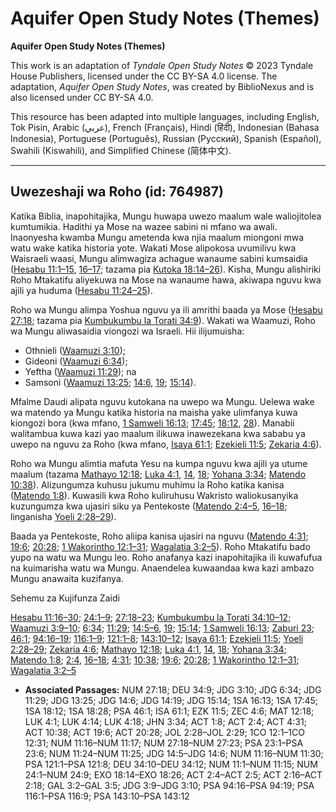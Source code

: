 # Aquifer Open Study Notes (Themes)

**Aquifer Open Study Notes (Themes)**

This work is an adaptation of *Tyndale Open Study Notes* © 2023 Tyndale House Publishers, licensed under the CC BY\-SA 4\.0 license. The adaptation, *Aquifer Open Study Notes*, was created by BiblioNexus and is also licensed under CC BY\-SA 4\.0\.

This resource has been adapted into multiple languages, including English, Tok Pisin, Arabic (عربي), French (Français), Hindi (हिंदी), Indonesian (Bahasa Indonesia), Portuguese (Português), Russian (Русский), Spanish (Español), Swahili (Kiswahili), and Simplified Chinese (简体中文).



--------------------------------

## Uwezeshaji wa Roho (id: 764987)

Katika Biblia, inapohitajika, Mungu huwapa uwezo maalum wale waliojitolea kumtumikia. Hadithi ya Mose na wazee sabini ni mfano wa awali. Inaonyesha kwamba Mungu ametenda kwa njia maalum miongoni mwa watu wake katika historia yote. Wakati Mose alipokosa uvumilivu kwa Waisraeli waasi, Mungu alimwagiza achague wanaume sabini kumsaidia ([Hesabu 11:1–15](https://ref.ly/Num11:1-Num11:15), [16–17](https://ref.ly/Num11:16-Num11:17); tazama pia [Kutoka 18:14–26](https://ref.ly/Exod18:14-Exod18:26)). Kisha, Mungu alishiriki Roho Mtakatifu aliyekuwa na Mose na wanaume hawa, akiwapa nguvu kwa ajili ya huduma ([Hesabu 11:24–25](https://ref.ly/Num11:24-Num11:25)).

Roho wa Mungu alimpa Yoshua nguvu ya ili amrithi baada ya Mose ([Hesabu 27:18](https://ref.ly/Num27:18); tazama pia [Kumbukumbu la Torati 34:9](https://ref.ly/Deut34:9)). Wakati wa Waamuzi, Roho wa Mungu aliwasaidia viongozi wa Israeli. Hii ilijumuisha:

* Othnieli ([Waamuzi 3:10](https://ref.ly/Judg3:10));
* Gideoni ([Waamuzi 6:34](https://ref.ly/Judg6:34));
* Yeftha ([Waamuzi 11:29](https://ref.ly/Judg11:29)); na
* Samsoni ([Waamuzi 13:25](https://ref.ly/Judg13:25); [14:6](https://ref.ly/Judg14:6), [19](https://ref.ly/Judg14:19); [15:14](https://ref.ly/Judg15:14)).

Mfalme Daudi alipata nguvu kutokana na uwepo wa Mungu. Uelewa wake wa matendo ya Mungu katika historia na maisha yake ulimfanya kuwa kiongozi bora (kwa mfano, [1 Samweli 16:13](https://ref.ly/1Sam16:13); [17:45](https://ref.ly/1Sam17:45); [18:12](https://ref.ly/1Sam18:12), [28](https://ref.ly/1Sam18:28)). Manabii walitambua kuwa kazi yao maalum ilikuwa inawezekana kwa sababu ya uwepo na nguvu za Roho (kwa mfano, [Isaya 61:1](https://ref.ly/Isa61:1); [Ezekieli 11:5](https://ref.ly/Ezek11:5); [Zekaria 4:6](https://ref.ly/Zech4:6)).

Roho wa Mungu alimtia mafuta Yesu na kumpa nguvu kwa ajili ya utume maalum (tazama [Mathayo 12:18](https://ref.ly/Matt12:18); [Luka 4:1](https://ref.ly/Luke4:1), [14](https://ref.ly/Luke4:14), [18](https://ref.ly/Luke4:18); [Yohana 3:34](https://ref.ly/John3:34); [Matendo 10:38](https://ref.ly/Acts10:38)). Alizungumza kuhusu jukumu muhimu la Roho katika kanisa ([Matendo 1:8](https://ref.ly/Acts1:8)). Kuwasili kwa Roho kuliruhusu Wakristo waliokusanyika kuzungumza kwa ujasiri siku ya Pentekoste ([Matendo 2:4–5](https://ref.ly/Acts2:4-Acts2:5), [16–18](https://ref.ly/Acts2:16-Acts2:18); linganisha [Yoeli 2:28–29](https://ref.ly/Joel2:28-Joel2:29)).

Baada ya Pentekoste, Roho aliipa kanisa ujasiri na nguvu ([Matendo 4:31](https://ref.ly/Acts4:31); [19:6](https://ref.ly/Acts19:6); [20:28](https://ref.ly/Acts20:28); [1 Wakorintho 12:1–31](https://ref.ly/1Cor12:1-1Cor12:31); [Wagalatia 3:2–5](https://ref.ly/Gal3:2-Gal3:5)). Roho Mtakatifu bado yupo na watu wa Mungu leo. Roho anafanya kazi inapohitajika ili kuwafufua na kuimarisha watu wa Mungu. Anaendelea kuwaandaa kwa kazi ambazo Mungu anawaita kuzifanya.

Sehemu za Kujifunza Zaidi

[Hesabu 11:16–30](https://ref.ly/Num11:16-Num11:30); [24:1–9](https://ref.ly/Num24:1-Num24:9); [27:18–23](https://ref.ly/Num27:18-Num27:23); [Kumbukumbu la Torati 34:10–12](https://ref.ly/Deut34:10-Deut34:12); [Waamuzi 3:9–10](https://ref.ly/Judg3:9-Judg3:10); [6:34](https://ref.ly/Judg6:34); [11:29](https://ref.ly/Judg11:29); [14:5–6](https://ref.ly/Judg14:5-Judg14:6), [19](https://ref.ly/Judg14:19); [15:14](https://ref.ly/Judg15:14); [1 Samweli 16:13](https://ref.ly/1Sam16:13); [Zaburi 23](https://ref.ly/Ps23:1-Ps23:6); [46:1](https://ref.ly/Ps46:1); [94:16–19](https://ref.ly/Ps94:16-Ps94:19); [116:1–9](https://ref.ly/Ps116:1-Ps116:9); [121:1–8](https://ref.ly/Ps121:1-Ps121:8); [143:10–12](https://ref.ly/Ps143:10-Ps143:12); [Isaya 61:1](https://ref.ly/Isa61:1); [Ezekieli 11:5](https://ref.ly/Ezek11:5); [Yoeli 2:28–29](https://ref.ly/Joel2:28-Joel2:29); [Zekaria 4:6](https://ref.ly/Zech4:6); [Mathayo 12:18](https://ref.ly/Matt12:18); [Luka 4:1](https://ref.ly/Luke4:1), [14](https://ref.ly/Luke4:14), [18](https://ref.ly/Luke4:18); [Yohana 3:34](https://ref.ly/John3:34); [Matendo 1:8](https://ref.ly/Acts1:8); [2:4](https://ref.ly/Acts2:4), [16–18](https://ref.ly/Acts2:16-Acts2:18); [4:31](https://ref.ly/Acts4:31); [10:38](https://ref.ly/Acts10:38); [19:6](https://ref.ly/Acts19:6); [20:28](https://ref.ly/Acts20:28); [1 Wakorintho 12:1–31](https://ref.ly/1Cor12:1-1Cor12:31); [Wagalatia 3:2–5](https://ref.ly/Gal3:2-Gal3:5)

* **Associated Passages:** NUM 27:18; DEU 34:9; JDG 3:10; JDG 6:34; JDG 11:29; JDG 13:25; JDG 14:6; JDG 14:19; JDG 15:14; 1SA 16:13; 1SA 17:45; 1SA 18:12; 1SA 18:28; PSA 46:1; ISA 61:1; EZK 11:5; ZEC 4:6; MAT 12:18; LUK 4:1; LUK 4:14; LUK 4:18; JHN 3:34; ACT 1:8; ACT 2:4; ACT 4:31; ACT 10:38; ACT 19:6; ACT 20:28; JOL 2:28–JOL 2:29; 1CO 12:1–1CO 12:31; NUM 11:16–NUM 11:17; NUM 27:18–NUM 27:23; PSA 23:1–PSA 23:6; NUM 11:24–NUM 11:25; JDG 14:5–JDG 14:6; NUM 11:16–NUM 11:30; PSA 121:1–PSA 121:8; DEU 34:10–DEU 34:12; NUM 11:1–NUM 11:15; NUM 24:1–NUM 24:9; EXO 18:14–EXO 18:26; ACT 2:4–ACT 2:5; ACT 2:16–ACT 2:18; GAL 3:2–GAL 3:5; JDG 3:9–JDG 3:10; PSA 94:16–PSA 94:19; PSA 116:1–PSA 116:9; PSA 143:10–PSA 143:12

